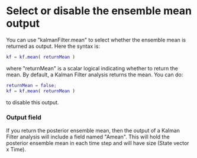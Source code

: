 # Select or disable the ensemble mean output

You can use "kalmanFilter.mean" to select whether the ensemble mean is returned as output. Here the syntax is:
```matlab
kf = kf.mean( returnMean )
```
where "returnMean" is a scalar logical indicating whether to return the mean. By default, a Kalman Filter analysis returns the mean. You can do:
```matlab
returnMean = false;
kf = kf.mean( returnMean )
```
to disable this output.

### Output field
If you return the posterior ensemble mean, then the output of a Kalman Filter analysis will include a field named "Amean". This will hold the posterior ensemble mean in each time step and will have size (State vector x Time).
